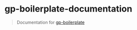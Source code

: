 # gp-boilerplate-documentation

> Documentation for [gp-boilerplate](https://github.com/GrabarzUndPartner/gp-boilerplate)
